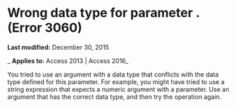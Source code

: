 
# Wrong data type for parameter <parameter>. (Error 3060)

 **Last modified:** December 30, 2015

 _ **Applies to:** Access 2013 | Access 2016_

You tried to use an argument with a data type that conflicts with the data type defined for this parameter. For example, you might have tried to use a string expression that expects a numeric argument with a parameter. Use an argument that has the correct data type, and then try the operation again.

